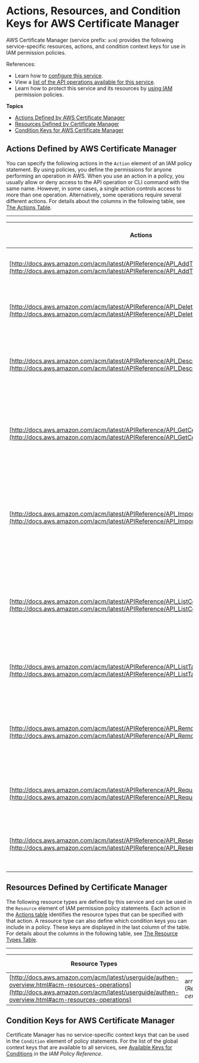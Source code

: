 # Actions, Resources, and Condition Keys for AWS Certificate Manager<a name="list_awscertificatemanager"></a>

AWS Certificate Manager \(service prefix: `acm`\) provides the following service\-specific resources, actions, and condition context keys for use in IAM permission policies\.

References:
+ Learn how to [configure this service](http://docs.aws.amazon.com/acm/latest/userguide/)\.
+ View a [list of the API operations available for this service](http://docs.aws.amazon.com/acm/latest/APIReference/)\.
+ Learn how to protect this service and its resources by [using IAM](http://docs.aws.amazon.com/acm/latest/userguide/assets.html) permission policies\.

**Topics**
+ [Actions Defined by AWS Certificate Manager](#awscertificatemanager-actions-as-permissions)
+ [Resources Defined by Certificate Manager](#awscertificatemanager-resources-for-iam-policies)
+ [Condition Keys for AWS Certificate Manager](#awscertificatemanager-policy-keys)

## Actions Defined by AWS Certificate Manager<a name="awscertificatemanager-actions-as-permissions"></a>

You can specify the following actions in the `Action` element of an IAM policy statement\. By using policies, you define the permissions for anyone performing an operation in AWS\. When you use an action in a policy, you usually allow or deny access to the API operation or CLI command with the same name\. However, in some cases, a single action controls access to more than one operation\. Alternatively, some operations require several different actions\. For details about the columns in the following table, see [The Actions Table](reference_policies_actions-resources-contextkeys.md#actions_table)\.


****  

| Actions | Description | Access Level | Resource Types \(\*required\) | Condition Keys | Dependent Actions | 
| --- | --- | --- | --- | --- | --- | 
| [http://docs.aws.amazon.com/acm/latest/APIReference/API_AddTagsToCertificate.html](http://docs.aws.amazon.com/acm/latest/APIReference/API_AddTagsToCertificate.html) | Adds one or more tags to an ACM Certificate\. | Tagging | [certificate\*](#awscertificatemanager-certificate)  |  |  | 
| [http://docs.aws.amazon.com/acm/latest/APIReference/API_DeleteCertificate.html](http://docs.aws.amazon.com/acm/latest/APIReference/API_DeleteCertificate.html) |  Deletes an ACM Certificate and its associated private key\. | Permissions management | [certificate\*](#awscertificatemanager-certificate)  |  |  | 
| [http://docs.aws.amazon.com/acm/latest/APIReference/API_DescribeCertificate.html](http://docs.aws.amazon.com/acm/latest/APIReference/API_DescribeCertificate.html) | Returns a list of the fields contained in the specified ACM Certificate\. | Read | [certificate\*](#awscertificatemanager-certificate)  |  |  | 
| [http://docs.aws.amazon.com/acm/latest/APIReference/API_GetCertificate.html](http://docs.aws.amazon.com/acm/latest/APIReference/API_GetCertificate.html) | Retrieves an ACM Certificate and certificate chain for the certificate specified by an ARN\. | Read | [certificate\*](#awscertificatemanager-certificate)  |  |  | 
| [http://docs.aws.amazon.com/acm/latest/APIReference/API_ImportCertificate.html](http://docs.aws.amazon.com/acm/latest/APIReference/API_ImportCertificate.html) | Imports an SSL/TLS certificate into AWS Certificate Manager \(ACM\) to use with ACM's integrated AWS services | Write | [certificate\*](#awscertificatemanager-certificate)  |  |  | 
| [http://docs.aws.amazon.com/acm/latest/APIReference/API_ListCertificates.html](http://docs.aws.amazon.com/acm/latest/APIReference/API_ListCertificates.html) | Retrieves a list of the ACM Certificate ARNs, and the domain name for each ARN, owned by the calling account\. | List |  |  |  | 
| [http://docs.aws.amazon.com/acm/latest/APIReference/API_ListTagsForCertificate.html](http://docs.aws.amazon.com/acm/latest/APIReference/API_ListTagsForCertificate.html) | Lists the tags that have been applied to the ACM Certificate\. | Read |  |  |  | 
| [http://docs.aws.amazon.com/acm/latest/APIReference/API_RemoveTagsFromCertificate.html](http://docs.aws.amazon.com/acm/latest/APIReference/API_RemoveTagsFromCertificate.html) | Remove one or more tags from an ACM Certificate\. A tag consists of a key\-value pair | Tagging | [certificate\*](#awscertificatemanager-certificate)  |  |  | 
| [http://docs.aws.amazon.com/acm/latest/APIReference/API_RequestCertificate.html](http://docs.aws.amazon.com/acm/latest/APIReference/API_RequestCertificate.html) | Requests an ACM Certificate for use with other AWS services\. | Write |  |  |  | 
| [http://docs.aws.amazon.com/acm/latest/APIReference/API_ResendValidationEmail.html](http://docs.aws.amazon.com/acm/latest/APIReference/API_ResendValidationEmail.html) | Resends the email that requests domain ownership validation\. | Permissions management | [certificate\*](#awscertificatemanager-certificate)  |  |  | 

## Resources Defined by Certificate Manager<a name="awscertificatemanager-resources-for-iam-policies"></a>

The following resource types are defined by this service and can be used in the `Resource` element of IAM permission policy statements\. Each action in the [Actions table](#awscertificatemanager-actions-as-permissions) identifies the resource types that can be specified with that action\. A resource type can also define which condition keys you can include in a policy\. These keys are displayed in the last column of the table\. For details about the columns in the following table, see [The Resource Types Table](reference_policies_actions-resources-contextkeys.md#resources_table)\.


****  

| Resource Types | ARN | Condition Keys | 
| --- | --- | --- | 
| [http://docs.aws.amazon.com/acm/latest/userguide/authen-overview.html#acm-resources-operations](http://docs.aws.amazon.com/acm/latest/userguide/authen-overview.html#acm-resources-operations) | arn:$\{Partition\}:acm:$\{Region\}:$\{Account\}:certificate/$\{CertificateId\} |  | 

## Condition Keys for AWS Certificate Manager<a name="awscertificatemanager-policy-keys"></a>

Certificate Manager has no service\-specific context keys that can be used in the `Condition` element of policy statements\. For the list of the global context keys that are available to all services, see [Available Keys for Conditions](http://docs.aws.amazon.com/IAM/latest/UserGuide/reference_policies_condition-keys.html#AvailableKeys) in the *IAM Policy Reference*\.